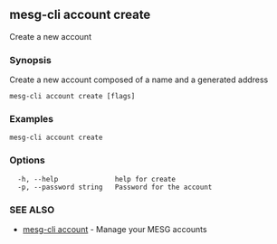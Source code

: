 ## mesg-cli account create

Create a new account

### Synopsis

Create a new account composed of a name and a generated address

```
mesg-cli account create [flags]
```

### Examples

```
mesg-cli account create
```

### Options

```
  -h, --help              help for create
  -p, --password string   Password for the account
```

### SEE ALSO

* [mesg-cli account](mesg-cli_account.md)	 - Manage your MESG accounts

